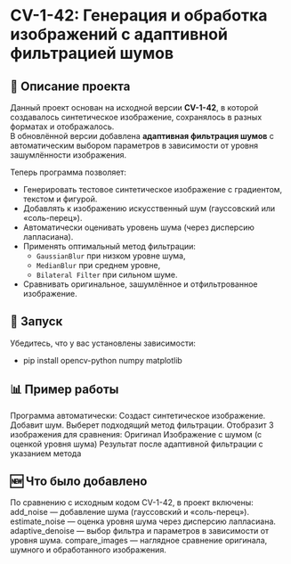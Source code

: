 # CV-1-42: Генерация и обработка изображений с адаптивной фильтрацией шумов

## 📌 Описание проекта
Данный проект основан на исходной версии **CV-1-42**, в которой создавалось синтетическое изображение, сохранялось в разных форматах и отображалось.  
В обновлённой версии добавлена **адаптивная фильтрация шумов** с автоматическим выбором параметров в зависимости от уровня зашумлённости изображения.  

Теперь программа позволяет:
- Генерировать тестовое синтетическое изображение с градиентом, текстом и фигурой.
- Добавлять к изображению искусственный шум (гауссовский или «соль-перец»).
- Автоматически оценивать уровень шума (через дисперсию лапласиана).
- Применять оптимальный метод фильтрации:
  - `GaussianBlur` при низком уровне шума,
  - `MedianBlur` при среднем уровне,
  - `Bilateral Filter` при сильном шуме.
- Сравнивать оригинальное, зашумлённое и отфильтрованное изображение.

## 🚀 Запуск
Убедитесь, что у вас установлены зависимости:
- pip install opencv-python numpy matplotlib

## 📊 Пример работы

Программа автоматически:
Создаст синтетическое изображение.
Добавит шум.
Выберет подходящий метод фильтрации.
Отобразит 3 изображения для сравнения:
Оригинал
Изображение с шумом (с оценкой уровня шума)
Результат после адаптивной фильтрации с указанием метода

## 🆕 Что было добавлено

По сравнению с исходным кодом CV-1-42, в проект включены:
add_noise — добавление шума (гауссовский и «соль-перец»).
estimate_noise — оценка уровня шума через дисперсию лапласиана.
adaptive_denoise — выбор фильтра и параметров в зависимости от уровня шума.
compare_images — наглядное сравнение оригинала, шумного и обработанного изображения.
